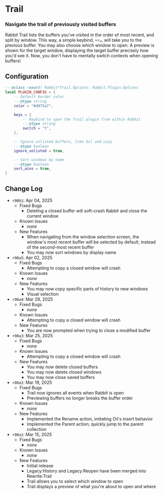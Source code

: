 # Trail
### Navigate the trail of previously visited buffers

Rabbit Trail lists the buffers you've visited in the order of most recent, and
split by window. This way, a simple keybind, `‣r↵`, will take you to the
previous buffer. You may also choose *which* window to open. A preview is shown
for the target window, displaying the target buffer precisely how you'd see it.
Now, you don't have to mentally switch contexts when opening buffers!

## Configuration

```lua
---@class (exact) Rabbit*Trail.Options: Rabbit.Plugin.Options
local PLUGIN_CONFIG = {
    -- Default border color
    ---@type string
	color = "#d875a7",

	keys = {
        -- Keybind to open the Trail plugin from within Rabbit
        ---@type string
		switch = "t",
	},

    -- Ignore unlisted buffers, like Oil and Lazy
    ---@type boolean
	ignore_unlisted = true,

    -- Sort windows by name
    ---@type boolean
	sort_wins = true,
}
```

## Change Log
- `r00b1`: Apr 04, 2025
  - Fixed Bugs
    - Deleting a closed buffer will soft-crash Rabbit and close the current window
  - Known Issues
    - *none*
  - New Features
    - When navigating from the window selection screen, the window's most recent
    buffer will be selected by default, instead of the second-most recent buffer
    - You may now sort windows by display name
- `r00a5`: Apr 02, 2025
  - Fixed Bugs
    - Attempting to copy a closed window will crash
  - Known Issues
    - *none*
  - New Features
    - You may now copy specific parts of history to new windows
    - Visual selection
- `r00a4`: Mar 29, 2025
  - Fixed Bugs
    - *none*
  - Known Issues
    - Attempting to copy a closed window will crash
  - New Features
    - You are now prompted when trying to close a modified buffer
- `r00a3`: Mar 25, 2025
  - Fixed Bugs
    - *none*
  - Known Issues
    - Attempting to copy a closed window will crash
  - New Features
    - You may now delete closed buffers
    - You may now delete closed windows
    - You may now close saved buffers
- `r00a2`: Mar 19, 2025
  - Fixed Bugs
    - Trail now ignores all events when Rabbit is open
    - Previewing buffers no longer breaks the buffer order
  - Known Issues
    - *none*
  - New Features
    - Implemented the Rename action, imitating Oil's insert behavior
    - Implemented the Parent action; quickly jump to the parent collection
- `r00a1`: Mar 15, 2025
  - Fixed Bugs
    - *none*
  - Known Issues
    - *none*
  - New Features
    - Initial release
    - Legacy:History and Legacy:Reopen have been merged into Rewrite:Trail
    - Trail allows you to select which window to open
    - Trail displays a preview of what you're about to open and where
